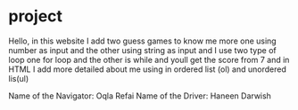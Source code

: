 # project
Hello,
in this website I add two guess games to know me more one using number as input
and the other using string as input
and I use two type of loop one for loop and the other is while
and youll get the score from 7
and in HTML I add more detailed about me using in ordered list (ol) and unordered lis(ul)





Name of the Navigator: Oqla Refai
Name of the Driver: Haneen Darwish



